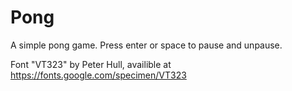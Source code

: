 # Pong
A simple pong game. Press enter or space to pause and unpause.

Font "VT323" by Peter Hull, availible at https://fonts.google.com/specimen/VT323
